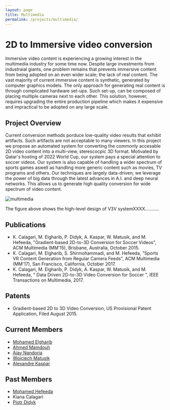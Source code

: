 ```yaml
---
layout: page
title: Multimedia
permalink: /projects/multimedia/
---
```


# 2D to Immersive video conversion

Immersive video content is experiencing a growing interest in the multimedia industry for some time now. Despite large investments from industraial giants, one problem remains that prevents immersive content from being adopted on an even wider scale; the lack of real content. The vast majority of
current immersive content is synthetic, generated by computer graphics models. The only approach for generating real content is through complicated hardware set-ups. Such set-up, can be composed of placing multiple cameras next to each other. This solution, however, requires upgrading the entire production pipeline which makes it expensive and impractical to be adopted on any large scale. 


## Project Overview

Current conversion methods porduce low-quality video results that exhibit artifacts. Such artifacts are not acceptable to many viewers. In this project we propose an automated system for converting the commonly accesable 2D video content into a multi-view, sterescocpic 3D format. Motivated by Qatar's hosting of 2022 World Cup, our system pays a special attention to soccer videos. Our system is also capable of handling a wider spectrum of sports games aswell as handling more generic content such as movies, TV programs and others. Our techniques are largely data-driven; we leverage the power of big data through the latest advances in A.I. and deep neural networks. This allows us to generate high quality conversion for wide spectrum of video content.

 
![multimedia](/projects/multimedia/system_architecture.png)

The figure above shows the high-level design of V3V systemXXXX...........

## Publications
- K. Calagari, M. Elgharib, P. Didyk, A. Kaspar, W. Matusik, and M. Hefeeda, "Gradient-based 2D-to-3D Conversion for Soccer Videos", ACM Multimedia (MM'15), Brisbane, Australia, October 2015.
- K. Calagari, M. Elgharib, S. Shirmohammadi, and M. Hefeeda, "Sports VR Content Generation from Regular Camera Feeds", ACM Multimedia (MM'17), San Francisco, California, October 2017.
- K. Calagari, M. Elgharib, P. Didyk, A. Kaspar, W. Matusik, and M. Hefeeda, " Data Driven 2D-to-3D Video Conversion for Soccer ", IEEE Transactions on Multimedia, 2017. 

## Patents
- Gradient-based 2D to 3D Video Conversion, US Provisional Patent Application, Filed August 2015.

## Current Members
- [Mohamed Elgharib](/people/melgharib/) 
- [Ahmed Mamdouh](/people/ahassanien/)
- [Ajay Nandoria](/people/anandoriya/)
- [Wojciech Matusik](http://people.csail.mit.edu/wojciech/)
- [Alexandre Kaspar](http://w-x.ch/)

## Past Members
- [Mohamed Hefeeda](/people/mhefeeda/)
- Kiana Calagari                 
- [Piotr Didyk](https://people.mpi-inf.mpg.de/~pdidyk/)

